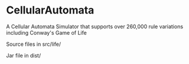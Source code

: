# CellularAutomata
A Cellular Automata Simulator that supports over 260,000 rule variations including Conway's Game of Life

Source files in src/life/

Jar file in dist/
